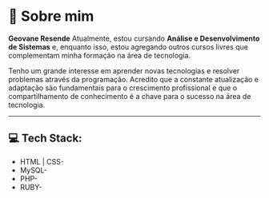 # 💫 Sobre mim

**Geovane Resende** Atualmente, estou cursando **Análise e Desenvolvimento de Sistemas** e, enquanto isso, estou agregando outros cursos livres que complementam minha formação na área de tecnologia.

Tenho um grande interesse em aprender novas tecnologias e resolver problemas através da programação. Acredito que a constante atualização e adaptação são fundamentais para o crescimento profissional e que o compartilhamento de conhecimento é a chave para o sucesso na área de tecnologia.

---

## 💻 Tech Stack:
- HTML | CSS-
- MySQL-
- PHP-
- RUBY-
